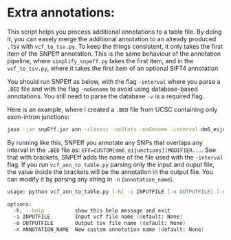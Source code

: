 # Extra annotations:
This script helps you process additional annotations to a table file. By doing it, you can easely merge the additional annotation to an already produced `.TSV` with `vcf_to_tsv.py`. To keep the things consistent, it only takes the first item of the SNPEff annotation. This is the same behaviour of the annotation pipeline, where `simplify_snpeff.py` takes the first item, and in the `vcf_to_tsv.py`, where it takes the first item of an optional SIFT4 annotation

You should run SNPEff as below, with the flag `-interval` where you parse a `.BED` file and with the flag `-noGenome` to avoid using database-based annotations. You still need to parse the database `-v` is a required flag.

Here is an example, where I created a `.BED` file from UCSC containing only exon-intron junctions:
```zsh
java -jar snpEff.jar ann -classic -noStats -noGenome -interval dm6_eijunctions.bed -v Drosophila_melanogaster rooted_lifted_filtered.vcf > snpeff/extra_annotations/exon-introns_junctions/rooted_lifted_filtered_eijann.vcf
```

By running like this, SNPEff you annotate any SNPs that overlaps any interval in the `.BED` file as: `EFF=CUSTOM[dm6_eijunctions](MODIFIER...`. See that with brackets, SNPEff adds the name of the file used with the `-interval` flag. If you run `vcf_ann_to_table.py` parsing only the input and ouput file, the value inside the brackets will be the annotation in the output file. You can modify it by parsing any string in `-n` (`annotation_name`).

```zsh
usage: python vcf_ann_to_table.py [-h] -i INPUTFILE [-o OUTPUTFILE] [-n ANNOTATION_NAME]

options:
  -h, --help          show this help message and exit
  -i INPUTFILE        Input vcf file name (default: None)
  -o OUTPUTFILE       Output tsv file name (default: None)
  -n ANNOTATION_NAME  New custom annotation name (default: None)
```
